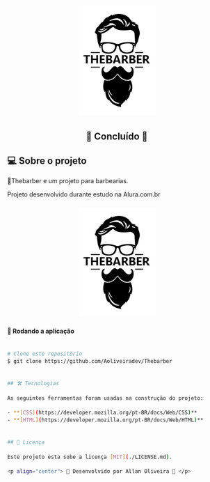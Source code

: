 
<h1 align="center" >
    <img alt="Logo Proffy" src="https://github.com/Aoliveiradev/TheBarber/blob/main/assets/logo.png?raw=true" />
</h1>

<h2 align="center"> 
	🚧  Concluído 🚧
</h2>

## 💻 Sobre o projeto

🏫Thebarber e um projeto para barbearias.

Projeto desenvolvido durante estudo na Alura.com.br
<h3 align="center" >
    <img src="https://github.com/Aoliveiradev/TheBarber/blob/main/assets/logo.png?raw=true" />
</h3>


#### 🧭 Rodando a aplicação

```bash

# Clone este repositório
$ git clone https://github.com/Aoliveiradev/Thebarber


## 🛠 Tecnologias

As seguintes ferramentas foram usadas na construção do projeto:

- **[CSS](https://developer.mozilla.org/pt-BR/docs/Web/CSS)**
- **[HTML](https://developer.mozilla.org/pt-BR/docs/Web/HTML)**


## 📝 Licença

Este projeto esta sobe a licença [MIT](./LICENSE.md).

<p align="center"> 🚀 Desenvolvido por Allan Oliveira 🚀 </p>
